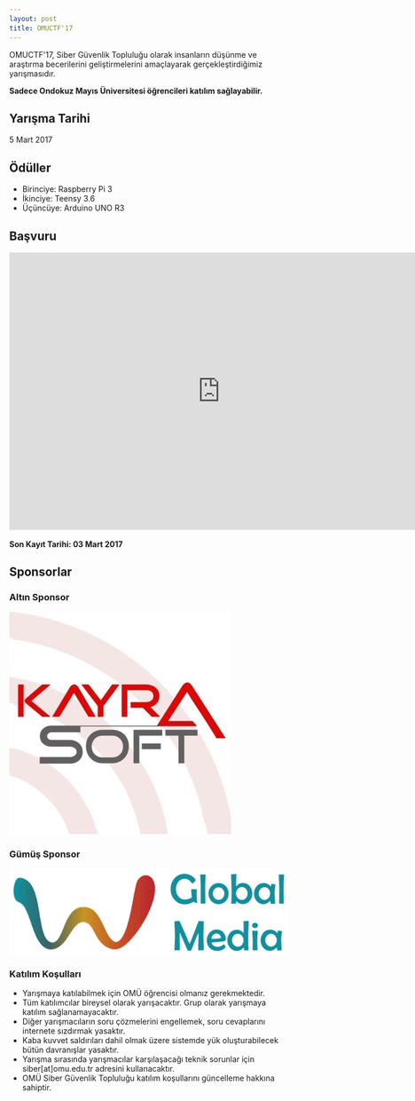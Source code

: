 ```yaml
---
layout: post
title: OMUCTF'17
---
```


OMUCTF'17, Siber Güvenlik Topluluğu olarak insanların düşünme ve araştırma becerilerini geliştirmelerini amaçlayarak gerçekleştirdiğimiz yarışmasıdır. 

**Sadece Ondokuz Mayıs Üniversitesi öğrencileri katılım sağlayabilir.**


## Yarışma Tarihi

5 Mart 2017 

## Ödüller

* Birinciye: Raspberry Pi 3
* İkinciye: Teensy 3.6
* Üçüncüye: Arduino UNO R3

## Başvuru

<iframe src="https://docs.google.com/forms/d/e/1FAIpQLSeGjmWXLHtFISQzHNwu-7RFVA818rj-mS0Zg61Gry5NNU-x1g/viewform?embedded=true" width="760" height="500" frameborder="0" marginheight="0" marginwidth="0">Yükleniyor...</iframe>

**Son Kayıt Tarihi: 03 Mart 2017**

## Sponsorlar
[//]: # (This may be the most platform independent comment)
<!-- deneme -->

### Altın Sponsor

 [![](/images/kayrasoft2.png)](http://kayrasoft.com.tr/)

### Gümüş Sponsor

[![](/images/globalmedia.png)](http://www.globalmedia.com.tr/)

### Katılım Koşulları

* Yarışmaya katılabilmek için OMÜ öğrencisi olmanız gerekmektedir.
* Tüm katılımcılar bireysel olarak yarışacaktır. Grup olarak yarışmaya katılım sağlanamayacaktır.
* Diğer yarışmacıların soru çözmelerini engellemek, soru cevaplarını internete sızdırmak yasaktır.
* Kaba kuvvet saldırıları dahil olmak üzere sistemde yük oluşturabilecek bütün davranışlar yasaktır.
* Yarışma sırasında yarışmacılar karşılaşacağı teknik sorunlar için siber[at]omu.edu.tr adresini kullanacaktır.
* OMÜ Siber Güvenlik Topluluğu katılım koşullarını güncelleme hakkına sahiptir.
